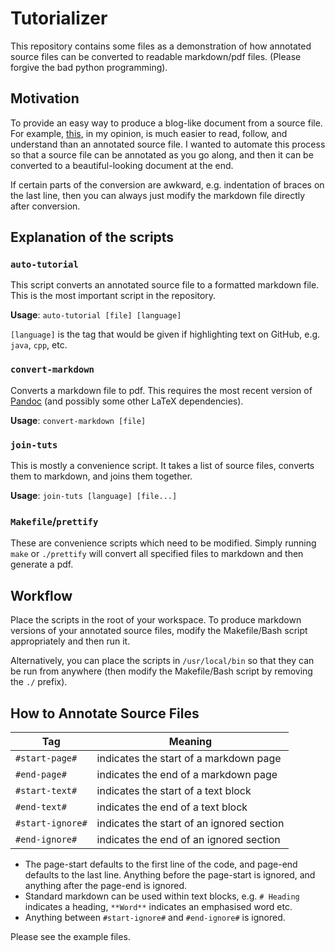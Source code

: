 # Tutorializer #
This repository contains some files as a demonstration of how annotated source files can be converted to readable markdown/pdf files. (Please forgive the bad python programming).

## Motivation ##
To provide an easy way to produce a blog-like document from a source file. For example, [this](http://pacman.blog.br/blog/2012/12/29/spell-correct-in-gawk/), in my opinion, is much easier to read, follow, and understand than an annotated source file. I wanted to automate this process so that a source file can be annotated as you go along, and then it can be converted to a beautiful-looking document at the end.

If certain parts of the conversion are awkward, e.g. indentation of braces on the last line, then you can always just modify the markdown file directly after conversion.

## Explanation of the scripts ##

### `auto-tutorial` ###
This script converts an annotated source file to a formatted markdown file. This is the most important script in the repository. 

**Usage**: `auto-tutorial [file] [language]`

`[language]` is the tag that would be given if highlighting text on GitHub, e.g. `java`, `cpp`, etc.

### `convert-markdown` ###
Converts a markdown file to pdf. This requires the most recent version of [Pandoc](https://github.com/jgm/pandoc/releases) (and possibly some other LaTeX dependencies).

**Usage**: `convert-markdown [file]`

### `join-tuts` ###
This is mostly a convenience script. It takes a list of source files, converts them to markdown, and joins them together.

**Usage**: `join-tuts [language] [file...]`

### `Makefile`/`prettify` ###
These are convenience scripts which need to be modified. Simply running `make` or `./prettify` will convert all specified files to markdown and then generate a pdf.

## Workflow ##
Place the scripts in the root of your workspace. To produce markdown versions of your annotated source files, modify the Makefile/Bash script appropriately and then run it.

Alternatively, you can place the scripts in `/usr/local/bin` so that they can be run from anywhere (then modify the Makefile/Bash script by removing the `./` prefix).

## How to Annotate Source Files ##
| Tag | Meaning |
| --- | ------- |
| `#start-page#`  | indicates the start of a markdown page |
| `#end-page#`    | indicates the end of a markdown page |
| `#start-text#`  | indicates the start of a text block |
| `#end-text#`    | indicates the end of a text block |
| `#start-ignore#`| indicates the start of an ignored section |
| `#end-ignore#`  | indicates the end of an ignored section |

- The page-start defaults to the first line of the code, and page-end defaults to the last line. Anything before the page-start is ignored, and anything after the page-end is ignored.
- Standard markdown can be used within text blocks, e.g. `# Heading` indicates a heading, `**Word**` indicates an emphasised word etc.
- Anything between `#start-ignore#` and `#end-ignore#` is ignored.

Please see the example files.
